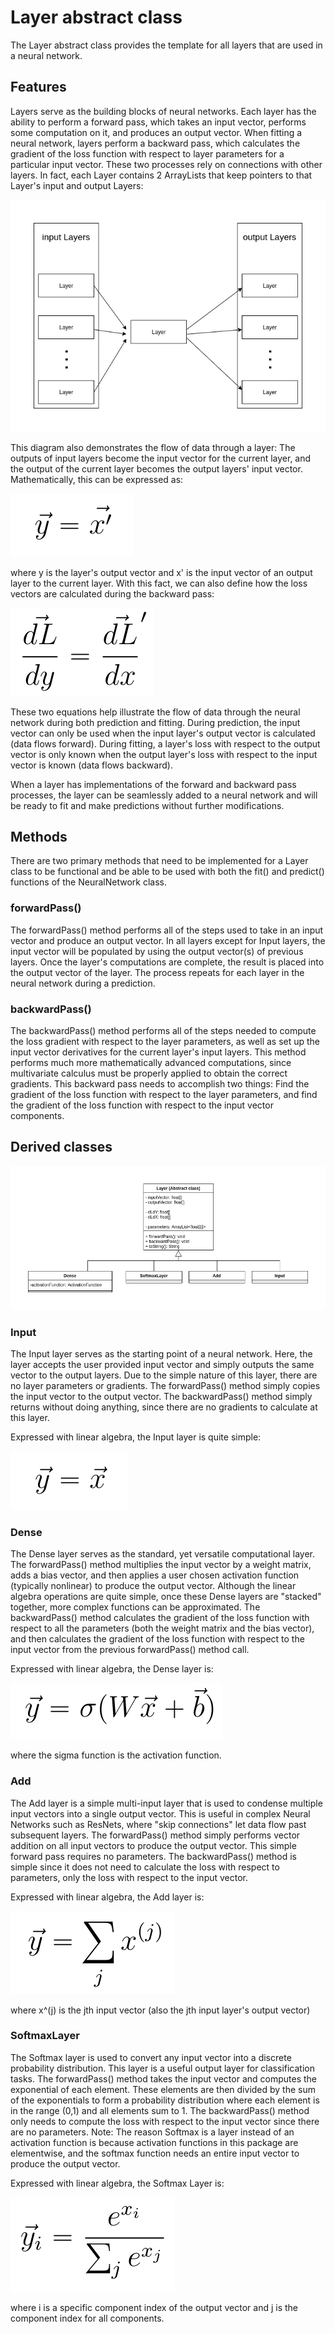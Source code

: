 # Layer abstract class

The Layer abstract class provides the template for all layers that are used in a neural network.

## Features

Layers serve as the building blocks of neural networks. Each layer has the ability to perform a forward pass, which takes an input vector, 
performs some computation on it, and produces an output vector. When fitting a neural network, layers perform a backward pass, which calculates 
the gradient of the loss function with respect to layer parameters for a particular input vector. These two processes rely on connections with 
other layers. In fact, each Layer contains 2 ArrayLists that keep pointers to that Layer's input and output Layers:

![Layer connections](images/layer_pointers.png)

This diagram also demonstrates the flow of data through a layer: The outputs of input layers become the input vector for the current layer, and the 
output of the current layer becomes the output layers' input vector. Mathematically, this can be expressed as:

![Forward pass equation](images/forward_pass_equation.png)

where y is the layer's output vector and x' is the input vector of an output layer to the current layer. With this fact, we can also define 
how the loss vectors are calculated during the backward pass:

![Backward pass equation](images/backward_pass_equation.png)

These two equations help illustrate the flow of data through the neural network during both prediction and fitting. During prediction, the input vector 
can only be used when the input layer's output vector is calculated (data flows forward). During fitting, a layer's loss with respect to the output vector is only known when the output layer's loss with respect to the input vector is known (data flows backward).

When a layer has implementations of the forward and backward pass processes, the layer can be seamlessly added to a neural network and will be ready to fit and make predictions without further modifications.

## Methods

There are two primary methods that need to be implemented for a Layer class to be functional and be able to be used with both the fit() and predict() functions of the NeuralNetwork class.

### forwardPass()

The forwardPass() method performs all of the steps used to take in an input vector and produce an output vector. In all layers except for Input layers, the input vector will be populated by using the output vector(s) of previous layers. Once the layer's computations are complete, the result is placed into the output vector of the layer. The process repeats for each layer in the neural network during a prediction.


### backwardPass()

The backwardPass() method performs all of the steps needed to compute the loss gradient with respect to the layer parameters, as well as set up the input vector derivatives for the current layer's input layers. This method performs much more mathematically advanced computations, since multivariate calculus must be properly applied to obtain the correct gradients. This backward pass needs to accomplish two things: Find the gradient of the loss function with respect to the layer parameters, and find the gradient of the loss function with respect to the input vector components.


## Derived classes

![Layer UML diagram](images/uml_layers.png)

### Input

The Input layer serves as the starting point of a neural network. Here, the layer accepts the user provided input vector and simply outputs the same vector to the output layers. Due to the simple nature of this layer, there are no layer parameters or gradients. The forwardPass() method simply copies the input vector to the output vector. The backwardPass() method simply returns without doing anything, since there are no gradients to calculate at this layer.

Expressed with linear algebra, the Input layer is quite simple:

![Input layer equation](images/input_layer_equation.png)

### Dense

The Dense layer serves as the standard, yet versatile computational layer. The forwardPass() method multiplies the input vector by a weight matrix, adds a bias vector, and then applies a user chosen activation function (typically nonlinear) to produce the output vector. Although the linear algebra operations are quite simple, once these Dense layers are "stacked" together, more complex functions can be approximated. The backwardPass() method calculates the gradient of the loss function with respect to all the parameters (both the weight matrix and the bias vector), and then calculates the gradient of the loss function with respect to the input vector from the previous forwardPass() method call.

Expressed with linear algebra, the Dense layer is:

![Dense layer equation](images/dense_layer_equation.png)

where the sigma function is the activation function.


### Add

The Add layer is a simple multi-input layer that is used to condense multiple input vectors into a single output vector. This is useful in complex Neural Networks such as ResNets, where "skip connections" let data flow past subsequent layers. The forwardPass() method simply performs vector addition on all input vectors to produce the output vector. This simple forward pass requires no parameters. The backwardPass() method is simple since it does not need to calculate the loss with respect to parameters, only the loss with respect to the input vector.

Expressed with linear algebra, the Add layer is:

![Add layer equation](images/add_layer_equation.png)

where x^(j) is the jth input vector (also the jth input layer's output vector)


### SoftmaxLayer

The Softmax layer is used to convert any input vector into a discrete probability distribution. This layer is a useful output layer for classification tasks. The forwardPass() method takes the input vector and computes the exponential of each element. These elements are then divided by the sum of the exponentials to form a probability distribution where each element is in the range (0,1) and all elements sum to 1. The backwardPass() method only needs to compute the loss with respect to the input vector since there are no parameters. Note: The reason Softmax is a layer instead of an activation function is because activation functions in this package are elementwise, and the softmax function needs an entire input vector to produce the output vector.

Expressed with linear algebra, the Softmax Layer is:

![Softmax layer equation](images/softmax_layer_equation.png)

where i is a specific component index of the output vector and j is the component index for all components.